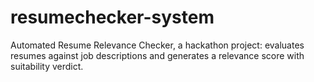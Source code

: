 # resumechecker-system
Automated Resume Relevance Checker, a hackathon project: evaluates resumes against job descriptions and generates a relevance score with suitability verdict. 
